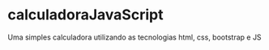 # calculadoraJavaScript
Uma simples calculadora utilizando as tecnologias html, css, bootstrap e JS
